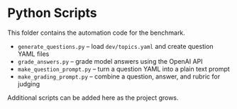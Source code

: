 # Python Scripts

This folder contains the automation code for the benchmark.

- `generate_questions.py` – load `dev/topics.yaml` and create question YAML files
- `grade_answers.py` – grade model answers using the OpenAI API
- `make_question_prompt.py` – turn a question YAML into a plain text prompt
- `make_grading_prompt.py` – combine a question, answer, and rubric for judging

Additional scripts can be added here as the project grows.

